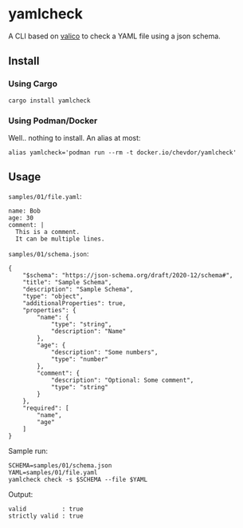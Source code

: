 # yamlcheck

A CLI based on [valico](https://github.com/s-panferov/valico) to check a YAML file using a json schema.

## Install

### Using Cargo

    cargo install yamlcheck

### Using Podman/Docker

Well.. nothing to install. An alias at most:
```
alias yamlcheck='podman run --rm -t docker.io/chevdor/yamlcheck'
```

## Usage

`samples/01/file.yaml`:
```
name: Bob
age: 30
comment: |
  This is a comment.
  It can be multiple lines.
```

`samples/01/schema.json`:
```
{
    "$schema": "https://json-schema.org/draft/2020-12/schema#",
    "title": "Sample Schema",
    "description": "Sample Schema",
    "type": "object",
    "additionalProperties": true,
    "properties": {
        "name": {
            "type": "string",
            "description": "Name"
        },
        "age": {
            "description": "Some numbers",
            "type": "number"
        },
        "comment": {
            "description": "Optional: Some comment",
            "type": "string"
        }
    },
    "required": [
        "name",
        "age"
    ]
}
```

Sample run:

    SCHEMA=samples/01/schema.json
    YAML=samples/01/file.yaml
    yamlcheck check -s $SCHEMA --file $YAML

Output:

    valid          : true
    strictly valid : true
